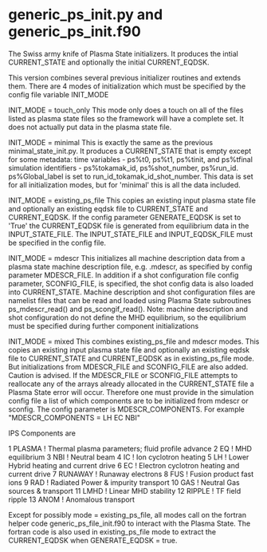 # generic_ps_init.py and generic_ps_init.f90

The Swiss army knife of Plasma State initializers.  It produces the intial CURRENT_STATE
and optionally the initial CURRENT_EQDSK.

This version combines several previous initializer routines and extends them.  There are
4 modes of initialization which must be specified by the config file variable INIT_MODE

INIT_MODE = touch_only
This mode only does a touch on all of the files listed as plasma state files so the
framework will have a complete set.  It does not actually put data in the plasma state file.

INIT_MODE = minimal
This is exactly the same as the previous minimal_state_init.py. It produces a CURRENT_STATE
that is empty except for some metadata:
time variables - ps%t0, ps%t1, ps%tinit, and ps%tfinal
simulation identifiers - ps%tokamak_id, ps%shot_number, ps%run_id.
ps%Global_label is set to run_id_tokamak_id_shot_number.
This data is set for all initialization modes, but for 'minimal' this is all the data
included.

INIT_MODE = existing_ps_file
This copies an existing input plasma state file and optionally an existing eqdsk file to
CURRENT_STATE and CURRENT_EQDSK.  If the config parameter GENERATE_EQDSK is set to 'True'
the CURRENT_EQDSK file is generated from equilibrium data in the INPUT_STATE_FILE.
The INPUT_STATE_FILE and INPUT_EQDSK_FILE must be specified in the config file.

INIT_MODE = mdescr
This initializes all machine description data from a plasma state machine description
file, e.g. <tokamak>.mdescr, as specified by config parameter MDESCR_FILE. In addition
if a shot configuration file config parameter, SCONFIG_FILE, is specified, the shot config
data is also loaded into CURRENT_STATE.  Machine description and shot configuration files
are namelist files that can be read and loaded using Plasma State subroutines ps_mdescr_read()
and ps_scongif_read().  Note:  machine description and shot configuration do not define
the MHD equilibrium, so the equilibrium must be specified during further component
initializations

INIT_MODE = mixed
This combines existing_ps_file and mdescr modes.  This copies an existing input plasma state 
file and optionally an existing eqdsk file to CURRENT_STATE and CURRENT_EQDSK as in 
existing_ps_file mode.  But initializations from MDESCR_FILE and SCONFIG_FILE are also added.  
Caution is advised.  If the MDESCR_FILE or SCONFIG_FILE attempts to reallocate any of the
arrays already allocated in the CURRENT_STATE file a Plasma State error will occur.
Therefore one must provide in the simulation config file a list of which components are
to be initialized from mdescr or sconfig.  The config parameter is MDESCR_COMPONENTS.  For
example  "MDESCR_COMPONENTS = LH EC NBI"

IPS Components are

1  PLASMA   ! Thermal plasma parameters; fluid profile advance
2  EQ       ! MHD equilibrium
3  NBI      ! Neutral beam
4  IC       ! Ion cyclotron heating
5  LH       ! Lower Hybrid heating and current drive
6  EC       ! Electron cyclotron heating and current drive
7  RUNAWAY  ! Runaway electrons
8  FUS      ! Fusion product fast ions
9  RAD      ! Radiated Power & impurity transport
10  GAS     ! Neutral Gas sources & transport
11  LMHD    ! Linear MHD stability
12  RIPPLE  ! TF field ripple
13  ANOM    ! Anomalous transport

Except for possibly mode = existing_ps_file, all modes call on the fortran helper code
generic_ps_file_init.f90 to interact with the Plasma State. The fortran code is also used
in existing_ps_file mode to extract the CURRENT_EQDSK when GENERATE_EQDSK = true.